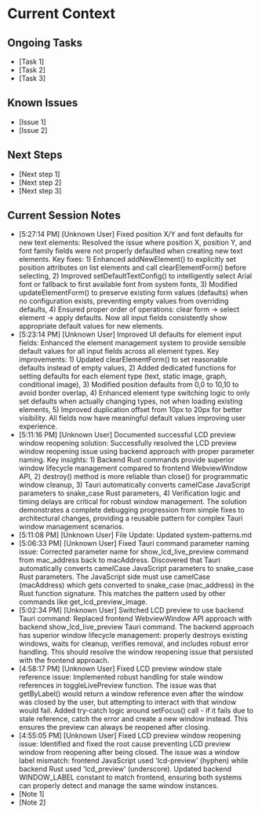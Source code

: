 # Current Context

## Ongoing Tasks
- [Task 1]
- [Task 2]
- [Task 3]

## Known Issues
- [Issue 1]
- [Issue 2]

## Next Steps
- [Next step 1]
- [Next step 2]
- [Next step 3]

## Current Session Notes

- [5:27:14 PM] [Unknown User] Fixed position X/Y and font defaults for new text elements: Resolved the issue where position X, position Y, and font family fields were not properly defaulted when creating new text elements. Key fixes: 1) Enhanced addNewElement() to explicitly set position attributes on list elements and call clearElementForm() before selecting, 2) Improved setDefaultTextConfig() to intelligently select Arial font or fallback to first available font from system fonts, 3) Modified updateElementForm() to preserve existing form values (defaults) when no configuration exists, preventing empty values from overriding defaults, 4) Ensured proper order of operations: clear form -> select element -> apply defaults. Now all input fields consistently show appropriate default values for new elements.
- [5:23:14 PM] [Unknown User] Improved UI defaults for element input fields: Enhanced the element management system to provide sensible default values for all input fields across all element types. Key improvements: 1) Updated clearElementForm() to set reasonable defaults instead of empty values, 2) Added dedicated functions for setting defaults for each element type (text, static image, graph, conditional image), 3) Modified position defaults from 0,0 to 10,10 to avoid border overlap, 4) Enhanced element type switching logic to only set defaults when actually changing types, not when loading existing elements, 5) Improved duplication offset from 10px to 20px for better visibility. All fields now have meaningful default values improving user experience.
- [5:11:16 PM] [Unknown User] Documented successful LCD preview window reopening solution: Successfully resolved the LCD preview window reopening issue using backend approach with proper parameter naming. Key insights: 1) Backend Rust commands provide superior window lifecycle management compared to frontend WebviewWindow API, 2) destroy() method is more reliable than close() for programmatic window cleanup, 3) Tauri automatically converts camelCase JavaScript parameters to snake_case Rust parameters, 4) Verification logic and timing delays are critical for robust window management. The solution demonstrates a complete debugging progression from simple fixes to architectural changes, providing a reusable pattern for complex Tauri window management scenarios.
- [5:11:08 PM] [Unknown User] File Update: Updated system-patterns.md
- [5:06:33 PM] [Unknown User] Fixed Tauri command parameter naming issue: Corrected parameter name for show_lcd_live_preview command from mac_address back to macAddress. Discovered that Tauri automatically converts camelCase JavaScript parameters to snake_case Rust parameters. The JavaScript side must use camelCase (macAddress) which gets converted to snake_case (mac_address) in the Rust function signature. This matches the pattern used by other commands like get_lcd_preview_image.
- [5:02:34 PM] [Unknown User] Switched LCD preview to use backend Tauri command: Replaced frontend WebviewWindow API approach with backend show_lcd_live_preview Tauri command. The backend approach has superior window lifecycle management: properly destroys existing windows, waits for cleanup, verifies removal, and includes robust error handling. This should resolve the window reopening issue that persisted with the frontend approach.
- [4:58:17 PM] [Unknown User] Fixed LCD preview window stale reference issue: Implemented robust handling for stale window references in toggleLivePreview function. The issue was that getByLabel() would return a window reference even after the window was closed by the user, but attempting to interact with that window would fail. Added try-catch logic around setFocus() call - if it fails due to stale reference, catch the error and create a new window instead. This ensures the preview can always be reopened after closing.
- [4:55:05 PM] [Unknown User] Fixed LCD preview window reopening issue: Identified and fixed the root cause preventing LCD preview window from reopening after being closed. The issue was a window label mismatch: frontend JavaScript used 'lcd-preview' (hyphen) while backend Rust used 'lcd_preview' (underscore). Updated backend WINDOW_LABEL constant to match frontend, ensuring both systems can properly detect and manage the same window instances.
- [Note 1]
- [Note 2]
